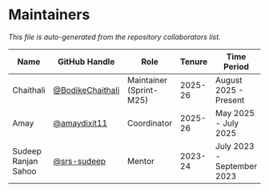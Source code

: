 # Maintainers

_This file is auto-generated from the repository collaborators list._

| Name          | GitHub Handle    | Role             | Tenure | Time Period | 
|---------------|------------------|------------------|---|---|
| Chaithali      | [@BodikeChaithali](https://github.com/BodikeChaithali) | Maintainer (Sprint-M25) | 2025-26 | August 2025 - Present | 
| Amay      | [@amaydixit11](https://github.com/amaydixit11) | Coordinator | 2025-26 | May 2025 - July 2025 |
| Sudeep Ranjan Sahoo      | [@srs-sudeep](https://github.com/srs-sudeep) | Mentor | 2023-24 | July 2023 - September 2023 | 
